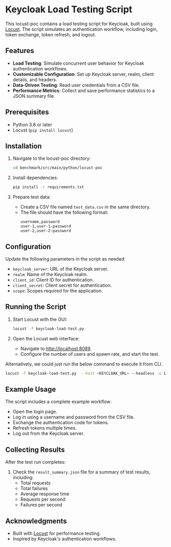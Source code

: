 # Keycloak Load Testing Script

This locust-poc contains a load testing script for Keycloak, built using [Locust](https://locust.io/). The script simulates an authentication workflow, including login, token exchange, token refresh, and logout.

## Features

- **Load Testing**: Simulate concurrent user behavior for Keycloak authentication workflows.
- **Customizable Configuration**: Set up Keycloak server, realm, client details, and headers.
- **Data-Driven Testing**: Read user credentials from a CSV file.
- **Performance Metrics**: Collect and save performance statistics to a JSON summary file.

## Prerequisites

- Python 3.8 or later
- Locust (`pip install locust`)

## Installation

1. Navigate to the locust-poc directory:
    ```bash
    cd benchmark/src/main/python/locust-poc
    ```

2. Install dependencies:
    ```bash
    pip install -r requirements.txt
    ```

3. Prepare test data:
    - Create a CSV file named `test_data.csv` in the same directory.
    - The file should have the following format:
        ```
        username,password
        user-1,user-1-password
        user-2,user-2-password
        ```

## Configuration

Update the following parameters in the script as needed:
- `keycloak_server`: URL of the Keycloak server.
- `realm`: Name of the Keycloak realm.
- `client_id`: Client ID for authentication.
- `client_secret`: Client secret for authentication.
- `scope`: Scopes required for the application.

## Running the Script

1. Start Locust with the GUI:
    ```bash
    locust -f keycloak-load-test.py
    ```

2. Open the Locust web interface:
    - Navigate to [http://localhost:8089](http://localhost:8089).
    - Configure the number of users and spawn rate, and start the test.

Alternatively, we could just run the below command to execute it from CLI.

```bash
locust -f keycloak-load-test.py  --host <KEYCLOAK_URL> --headless -u 1 -t 3s
```
## Example Usage

The script includes a complete example workflow:
- Open the login page.
- Log in using a username and password from the CSV file.
- Exchange the authentication code for tokens.
- Refresh tokens multiple times.
- Log out from the Keycloak server.

## Collecting Results

After the test run completes:
1. Check the `result_summary.json` file for a summary of test results, including:
    - Total requests
    - Total failures
    - Average response time
    - Requests per second
    - Failures per second

## Acknowledgments

- Built with [Locust](https://locust.io/) for performance testing.
- Inspired by Keycloak's authentication workflows.
